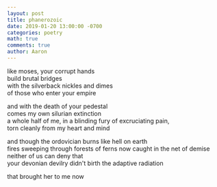 ```yaml
---
layout: post
title: phanerozoic
date: 2019-01-20 13:00:00 -0700
categories: poetry 
math: true
comments: true
author: Aaron
---
```



like moses, your corrupt hands  
build brutal bridges  
with the silverback nickles and dimes  
of those who enter your empire  

and with the death of your pedestal  
comes my own silurian extinction  
a whole half of me, in a blinding fury of excruciating pain,  
torn cleanly from my heart and mind  

and though the ordovician burns like hell on earth  
fires sweeping through forests of ferns now caught in the net of demise  
neither of us can deny that  
your devonian devilry didn't birth the adaptive radiation  

that brought her to me now